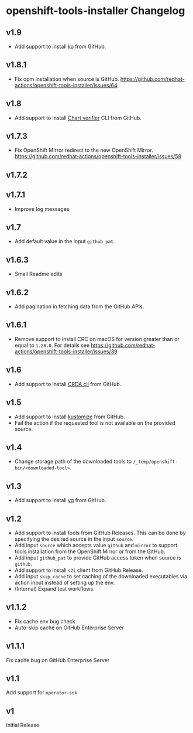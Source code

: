 # openshift-tools-installer Changelog

## v1.9
- Add support to install [ko](https://github.com/google/ko) from GitHub.

## v1.8.1
- Fix opm installation when source is GitHub. https://github.com/redhat-actions/openshift-tools-installer/issues/64

## v1.8
- Add support to install [Chart verifier](https://github.com/redhat-certification/chart-verifier) CLI from GitHub.

## v1.7.3
- Fix OpenShift Mirror redirect to the new OpenShift Mirror. https://github.com/redhat-actions/openshift-tools-installer/issues/58

## v1.7.2

## v1.7.1
- Improve log messages

## v1.7
- Add default value in the input `github_pat`.

## v1.6.3
- Small Readme edits

## v1.6.2
- Add pagination in fetching data from the GitHub APIs.

## v1.6.1
- Remove support to install CRC on macOS for version greater than or equal to `1.28.0`. For details see https://github.com/redhat-actions/openshift-tools-installer/issues/39

## v1.6
- Add support to install [CRDA cli](https://github.com/fabric8-analytics/cli-tools/blob/main/docs/cli_README.md) from GitHub.

## v1.5
- Add support to install [kustomize](https://github.com/kubernetes-sigs/kustomize) from GitHub.
- Fail the action if the requested tool is not available on the provided source.

## v1.4
- Change storage path of the downloaded tools to `/_temp/openshift-bin/<downloaded-tool>`.

## v1.3
- Add support to install [yq](https://github.com/mikefarah/yq) from GitHub.

## v1.2
- Add support to install tools from GitHub Releases. This can be done by specifying the desired source in the input `source`.
- Add input `source` which accepts value `github` and `mirror` to support tools installation from the OpenShift Mirror or from the GitHub.
- Add input `github_pat` to provide GitHub access token when source is `github`.
- Add support to install `s2i` client from GitHub Release.
- Add input `skip_cache` to set caching of the downloaded executables via action input instead of setting up the env.
- (Internal) Expand test workflows.

## v1.1.2
- Fix cache env bug check
- Auto-skip cache on GitHub Enterprise Server

## v1.1.1
Fix cache bug on GitHub Enterprise Server

## v1.1
Add support for `operator-sdk`

## v1
Initial Release
